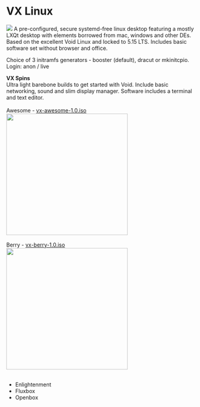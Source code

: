# VX Linux
<img src="https://vxlinux.org/wp-content/uploads/2022/12/vx35.webp">
A pre-configured, secure systemd-free linux desktop featuring a mostly LXQt desktop with elements borrowed from mac, windows and other DEs. Based on the excellent Void Linux and locked to 5.15 LTS. Includes basic software set without browser and office.<br>

Choice of 3 initramfs generators - booster (default), dracut or mkinitcpio.<br>
Login: anon / live

**VX Spins**<br>
Ultra light barebone builds to get started with Void. Include basic networking, sound and slim display manager. Software includes a terminal and text editor.
<br><br>
Awesome - <a href="https://github.com/dessington/vx-linux/releases/download/a1.0/vx-awesome-1.0.iso">vx-awesome-1.0.iso</a><br>
<img src="https://github.com/dessington/vx-linux/blob/main/void-awesome.jpg" style="width:320px"><br/>
<br>
Berry - <a href="https://github.com/dessington/vx-linux/releases/download/b1.0/vx-berry.iso">vx-berry-1.0.iso</a><br>
<img src="https://github.com/dessington/vx-linux/blob/main/void-berry.jpg" style="width:320px"><br/>
<br>
- Enlightenment<br>
- Fluxbox<br>
- Openbox<br>
